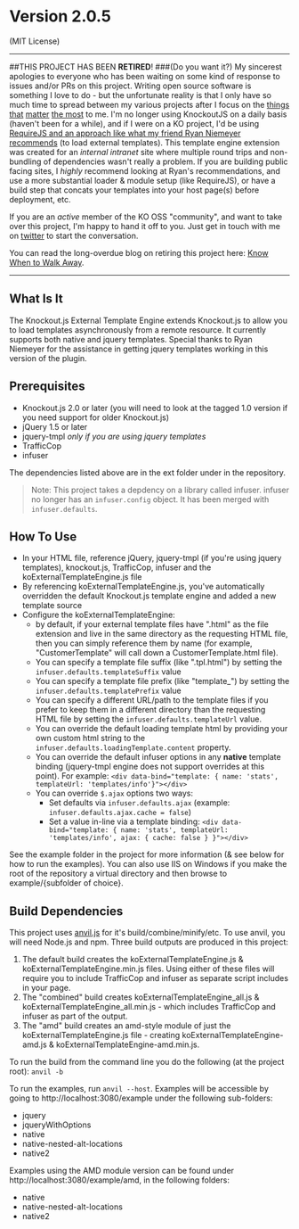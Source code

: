 # Version 2.0.5

(MIT License)
________
##THIS PROJECT HAS BEEN **RETIRED**!
###(Do you want it?)
My sincerest apologies to everyone who has been waiting on some kind of response to issues and/or PRs on this project. Writing open source software is something I love to do - but the unfortunate reality is that I only have so much time to spread between my various projects after I focus on the [things](http://instagram.com/p/ZN_0-DCAby/) [that](http://instagram.com/p/aXfZ_AiAT2/) [matter](http://instagram.com/p/jtDCDgCAVE/) [the most](http://instagram.com/p/nYXz4cCAbP/) to me. I'm no longer using KnockoutJS on a daily basis (haven't been for a while), and if I were on a KO project, I'd be using [RequireJS and an approach like what my friend Ryan Niemeyer recommends](http://www.knockmeout.net/2013/05/knockout-amd-helpers-plugin.html) (to load external templates). This template engine extension was created for an *internal intranet* site where multiple round trips and non-bundling of dependencies wasn't really a problem. If you are building public facing sites, I *highly* recommend looking at Ryan's recommendations, and use a more substantial loader & module setup (like RequireJS), or have a build step that concats your templates into your host page(s) before deployment, etc.

If you are an *active* member of the KO OSS "community", and want to take over this project, I'm happy to hand it off to you. Just get in touch with me on [twitter](https://twitter.com/ifandelse) to start the conversation.

You can read the long-overdue blog on retiring this project here: [Know When to Walk Away](http://ifandelse.com/know-when-to-walk-away/).
________

## What Is It

The Knockout.js External Template Engine extends Knockout.js to allow you to load templates asynchronously from a remote resource.
It currently supports both native and jquery templates.  Special thanks to Ryan Niemeyer for the assistance in getting jquery templates working in this version of the plugin.

## Prerequisites
* Knockout.js 2.0 or later (you will need to look at the tagged 1.0 version if you need support for older Knockout.js)
* jQuery 1.5 or later
* jquery-tmpl *only if you are using jquery templates*
* TrafficCop
* infuser

The dependencies listed above are in the ext folder under in the repository.

> Note: This project takes a depdency on a library called infuser.  infuser no longer has an `infuser.config` object.  It has been merged with `infuser.defaults`.

## How To Use

* In your HTML file, reference jQuery, jquery-tmpl (if you're using jquery templates), knockout.js, TrafficCop, infuser and the koExternalTemplateEngine.js file
* By referencing koExternalTemplateEngine.js, you've automatically overridden the default Knockout.js template engine and added a new template source
* Configure the koExternalTemplateEngine:
    * by default, if your external template files have ".html" as the file extension and live in the same directory as the requesting HTML file, then you can simply reference them by name (for example, "CustomerTemplate" will call down a CustomerTemplate.html file).
    * You can specify a template file suffix (like ".tpl.html") by setting the `infuser.defaults.templateSuffix` value
    * You can specify a template file prefix (like "template_") by setting the `infuser.defaults.templatePrefix` value
    * You can specify a different URL/path to the template files if you prefer to keep them in a different directory than the requesting HTML file by setting the `infuser.defaults.templateUrl` value.
    * You can override the default loading template html by providing your own custom html string to the `infuser.defaults.loadingTemplate.content` property.
    * You can override the default infuser options in any **native** template binding (jquery-tmpl engine does not support overrides at this point).  For example: `<div data-bind="template: { name: 'stats', templateUrl: 'templates/info'}"></div>`
    * You can override `$.ajax` options two ways:
        * Set defaults via `infuser.defaults.ajax` (example: `infuser.defaults.ajax.cache = false`)
        * Set a value in-line via a template binding: `<div data-bind="template: { name: 'stats', templateUrl: 'templates/info', ajax: { cache: false } }"></div>`

See the example folder in the project for more information (& see below for how to run the examples).
You can also use IIS on Windows if you make the root of the repository a virtual directory and then browse to example/{subfolder of choice}.

## Build Dependencies
This project uses [anvil.js](http://appendTo.github.com/anvil.js) for it's build/combine/minify/etc.  To use anvil, you will need Node.js and npm.
Three build outputs are produced in this project:

1) The default build creates the koExternalTemplateEngine.js & koExternalTemplateEngine.min.js files.  Using either of these files will require you to include TrafficCop and infuser as separate script includes in your page.
2) The "combined" build creates koExternalTemplateEngine_all.js & koExternalTemplateEngine_all.min.js - which includes TrafficCop and infuser as part of the output.
3) The "amd" build creates an amd-style module of just the koExternalTemplateEngine.js file - creating koExternalTemplateEngine-amd.js & koExternalTemplateEngine-amd.min.js.

To run the build from the command line you do the following (at the project root): `anvil -b`

To run the examples, run `anvil --host`.  Examples will be accessible by going to http://localhost:3080/example under the following sub-folders:

* jquery
* jqueryWithOptions
* native
* native-nested-alt-locations
* native2

Examples using the AMD module version can be found under http://localhost:3080/example/amd, in the following folders:

* native
* native-nested-alt-locations
* native2
